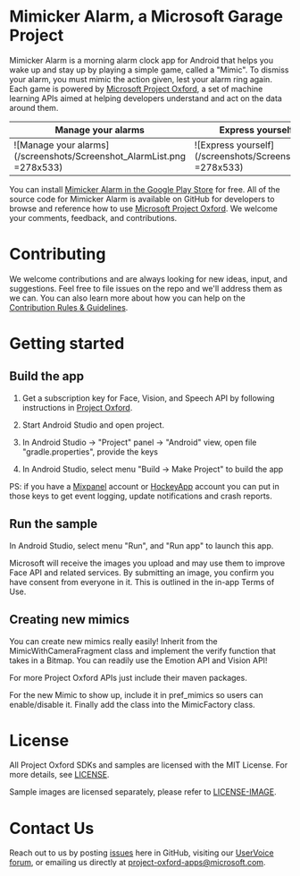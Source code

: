 Mimicker Alarm, a Microsoft Garage Project
====================================
Mimicker Alarm is a morning alarm clock app for Android that helps you wake up and stay up by playing a simple game, called a "Mimic". To dismiss your alarm, you must mimic the action given, lest your alarm ring again. Each game is powered by [Microsoft Project Oxford](<https://www.projectoxford.ai>), a set of machine learning APIs aimed at helping developers understand and act on the data around them.

Manage your alarms | Express yourself with [Emotion API](<https://www.projectoxford.ai/emotion>) | Color capture with [Computer vision API](<https://www.projectoxford.ai/vision>) | Tongue twister with [Speech API](<https://www.projectoxford.ai/speech>)
------------- | ------------- | ------------- | -------------
![Manage your alarms](/screenshots/Screenshot_AlarmList.png =278x533) | ![Express yourself](/screenshots/Screenshot_ExpressYourself.png =278x533) | ![Color capture](/screenshots/Screenshot_ColorCapture.png =278x533) | ![Tongue twister](/screenshots/Screenshot_TongueTwister.png =278x533)

You can install [Mimicker Alarm in the Google Play Store](<https://play.google.com/store/apps/details?id=com.microsoft.mimickeralarm>) for free. All of the source code for Mimicker Alarm is available on GitHub for developers to browse and reference how to use [Microsoft Project Oxford](<https://www.projectoxford.ai>). We welcome your comments, feedback, and contributions.


Contributing
============
We welcome contributions and are always looking for new ideas, input, and
suggestions. Feel free to file issues on the repo and we'll address them as we can. You can also learn more about how you can help on the [Contribution
Rules & Guidelines](</CONTRIBUTING.md>).

Getting started
===============

Build the app
----------------

1. Get a subscription key for Face, Vision, and Speech API by following instructions in [Project Oxford](<https://www.projectoxford.ai/>).

2.  Start Android Studio and open project.

3.  In Android Studio -\> "Project" panel -\> "Android" view, open file "gradle.properties", provide the keys

4.  In Android Studio, select menu "Build -\> Make Project" to build the app

PS: if you have a [Mixpanel](<http://www.mixpanel.com>) account or [HockeyApp](<http://www.hockeyapp.net>) account you can put in those keys to get event logging, update notifications and crash reports.

Run the sample
--------------

In Android Studio, select menu "Run", and "Run app" to launch this app.

Microsoft will receive the images you upload and may use them to improve Face API and related services. By submitting an image, you confirm you have consent from everyone in it. This is outlined in the in-app Terms of Use.

Creating new mimics
-----------

You can create new mimics really easily!
Inherit from the MimicWithCameraFragment class and implement the verify function that takes in a Bitmap. You can readily use the Emotion API and Vision API!

For more Project Oxford APIs just include their maven packages.

For the new Mimic to show up, include it in pref_mimics so users can enable/disable it.
Finally add the class into the MimicFactory class.

License
=======

All Project Oxford SDKs and samples are licensed with the MIT License. For more details, see
[LICENSE](</LICENSE.md>).

Sample images are licensed separately, please refer to [LICENSE-IMAGE](</LICENSE-IMAGE.md>).

Contact Us
==========
Reach out to us by posting [issues](<https://github.com/Microsoft/ProjectOxford-Apps-MimickerAlarm/issues>) here in GitHub, visiting our [UserVoice forum](<https://microsoftgarage.uservoice.com/forums/336969-mimicker-alarm>), or emailing us directly at [project-oxford-apps@microsoft.com](<mailto://project-oxford-apps@microsoft.com>). 
